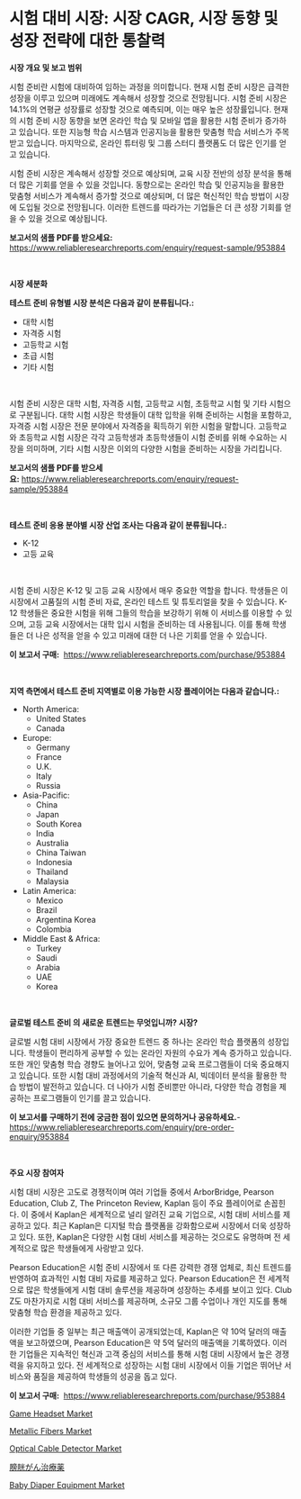 <p><h1>시험 대비 시장: 시장 CAGR, 시장 동향 및 성장 전략에 대한 통찰력</h1></p><p><strong>시장 개요 및 보고 범위</strong></p>
<p><p>시험 준비란 시험에 대비하여 임하는 과정을 의미합니다. 현재 시험 준비 시장은 급격한 성장을 이루고 있으며 미래에도 계속해서 성장할 것으로 전망됩니다. 시험 준비 시장은 14.1%의 연평균 성장률로 성장할 것으로 예측되며, 이는 매우 높은 성장률입니다. 현재의 시험 준비 시장 동향을 보면 온라인 학습 및 모바일 앱을 활용한 시험 준비가 증가하고 있습니다. 또한 지능형 학습 시스템과 인공지능을 활용한 맞춤형 학습 서비스가 주목받고 있습니다. 마지막으로, 온라인 튜터링 및 그룹 스터디 플랫폼도 더 많은 인기를 얻고 있습니다.</p><p>시험 준비 시장은 계속해서 성장할 것으로 예상되며, 교육 시장 전반의 성장 분석을 통해 더 많은 기회를 얻을 수 있을 것입니다. 동향으로는 온라인 학습 및 인공지능을 활용한 맞춤형 서비스가 계속해서 증가할 것으로 예상되며, 더 많은 혁신적인 학습 방법이 시장에 도입될 것으로 전망됩니다. 이러한 트렌드를 따라가는 기업들은 더 큰 성장 기회를 얻을 수 있을 것으로 예상됩니다.</p></p>
<p><strong>보고서의 샘플 PDF를 받으세요:</strong> <a href="https://www.reliableresearchreports.com/enquiry/request-sample/953884">https://www.reliableresearchreports.com/enquiry/request-sample/953884</a></p>
<p>&nbsp;</p>
<p><strong>시장 세분화</strong></p>
<p><strong>테스트 준비 유형별 시장 분석은 다음과 같이 분류됩니다.:</strong></p>
<p><ul><li>대학 시험</li><li>자격증 시험</li><li>고등학교 시험</li><li>초급 시험</li><li>기타 시험</li></ul></p>
<p>&nbsp;</p>
<p><p>시험 준비 시장은 대학 시험, 자격증 시험, 고등학교 시험, 초등학교 시험 및 기타 시험으로 구분됩니다. 대학 시험 시장은 학생들이 대학 입학을 위해 준비하는 시험을 포함하고, 자격증 시험 시장은 전문 분야에서 자격증을 획득하기 위한 시험을 말합니다. 고등학교와 초등학교 시험 시장은 각각 고등학생과 초등학생들이 시험 준비를 위해 수요하는 시장을 의미하며, 기타 시험 시장은 이외의 다양한 시험을 준비하는 시장을 가리킵니다.</p></p>
<p><strong>보고서의 샘플 PDF를 받으세요:</strong>&nbsp;<a href="https://www.reliableresearchreports.com/enquiry/request-sample/953884">https://www.reliableresearchreports.com/enquiry/request-sample/953884</a></p>
<p>&nbsp;</p>
<p><strong> 테스트 준비 응용 분야별 시장 산업 조사는 다음과 같이 분류됩니다.:</strong></p>
<p><ul><li>K-12</li><li>고등 교육</li></ul></p>
<p>&nbsp;</p>
<p><p>시험 준비 시장은 K-12 및 고등 교육 시장에서 매우 중요한 역할을 합니다. 학생들은 이 시장에서 고품질의 시험 준비 자료, 온라인 테스트 및 튜토리얼을 찾을 수 있습니다. K-12 학생들은 중요한 시험을 위해 그들의 학습을 보강하기 위해 이 서비스를 이용할 수 있으며, 고등 교육 시장에서는 대학 입시 시험을 준비하는 데 사용됩니다. 이를 통해 학생들은 더 나은 성적을 얻을 수 있고 미래에 대한 더 나은 기회를 얻을 수 있습니다.</p></p>
<p><strong>이 보고서 구매:</strong>&nbsp; <a href="https://www.reliableresearchreports.com/purchase/953884">https://www.reliableresearchreports.com/purchase/953884</a></p>
<p>&nbsp;</p>
<p><strong>지역 측면에서 테스트 준비 지역별로 이용 가능한 시장 플레이어는 다음과 같습니다.:</strong></p>
<p><ul>
    <li>
        North America:
        <ul>
            <li>United States</li>
            <li>Canada</li>
        </ul>
    </li>
    <li>
        Europe:
        <ul>
            <li>Germany</li>
            <li>France</li>
            <li>U.K.</li>
            <li>Italy</li>
            <li>Russia</li>
        </ul>
    </li>
    <li>
        Asia-Pacific:
        <ul>
            <li>China</li>
            <li>Japan</li>
            <li>South Korea</li>
            <li>India</li>
            <li>Australia</li>
            <li>China Taiwan</li>
            <li>Indonesia</li>
            <li>Thailand</li>
            <li>Malaysia</li>
        </ul>
    </li>
    <li>
        Latin America:
        <ul>
            <li>Mexico</li>
            <li>Brazil</li>
            <li>Argentina Korea</li>
            <li>Colombia</li>
        </ul>
    </li>
    <li>
        Middle East & Africa:
        <ul>
            <li>Turkey</li>
            <li>Saudi</li>
            <li>Arabia</li>
            <li>UAE</li>
            <li>Korea</li>
        </ul>
    </li>
    </ul></p>
<p>&nbsp;</p>
<p><strong>글로벌 테스트 준비 의 새로운 트렌드는 무엇입니까? 시장?</strong></p>
<p><p>글로벌 시험 대비 시장에서 가장 중요한 트렌드 중 하나는 온라인 학습 플랫폼의 성장입니다. 학생들이 편리하게 공부할 수 있는 온라인 자원의 수요가 계속 증가하고 있습니다. 또한 개인 맞춤형 학습 경향도 늘어나고 있어, 맞춤형 교육 프로그램들이 더욱 중요해지고 있습니다. 또한 시험 대비 과정에서의 기술적 혁신과 AI, 빅데이터 분석을 활용한 학습 방법이 발전하고 있습니다. 더 나아가 시험 준비뿐만 아니라, 다양한 학습 경험을 제공하는 프로그램들이 인기를 끌고 있습니다.</p></p>
<p><strong>이 보고서를 구매하기 전에 궁금한 점이 있으면 문의하거나 공유하세요.</strong>- <a href="https://www.reliableresearchreports.com/enquiry/pre-order-enquiry/953884">https://www.reliableresearchreports.com/enquiry/pre-order-enquiry/953884</a></p>
<p>&nbsp;</p>
<p><strong>주요 시장 참여자</strong></p>
<p><p>시험 대비 시장은 고도로 경쟁적이며 여러 기업들 중에서 ArborBridge, Pearson Education, Club Z, The Princeton Review, Kaplan 등이 주요 플레이어로 손꼽힌다. 이 중에서 Kaplan은 세계적으로 널리 알려진 교육 기업으로, 시험 대비 서비스를 제공하고 있다. 최근 Kaplan은 디지털 학습 플랫폼을 강화함으로써 시장에서 더욱 성장하고 있다. 또한, Kaplan은 다양한 시험 대비 서비스를 제공하는 것으로도 유명하며 전 세계적으로 많은 학생들에게 사랑받고 있다.</p><p>Pearson Education은 시험 준비 시장에서 또 다른 강력한 경쟁 업체로, 최신 트렌드를 반영하여 효과적인 시험 대비 자료를 제공하고 있다. Pearson Education은 전 세계적으로 많은 학생들에게 시험 대비 솔루션을 제공하며 성장하는 추세를 보이고 있다. Club Z도 마찬가지로 시험 대비 서비스를 제공하며, 소규모 그룹 수업이나 개인 지도를 통해 맞춤형 학습 환경을 제공하고 있다.</p><p>이러한 기업들 중 일부는 최근 매출액이 공개되었는데, Kaplan은 약 10억 달러의 매출액을 보고하였으며, Pearson Education은 약 5억 달러의 매출액을 기록하였다. 이러한 기업들은 지속적인 혁신과 고객 중심의 서비스를 통해 시험 대비 시장에서 높은 경쟁력을 유지하고 있다. 전 세계적으로 성장하는 시험 대비 시장에서 이들 기업은 뛰어난 서비스와 품질을 제공하여 학생들의 성공을 돕고 있다.</p></p>
<p><strong>이 보고서 구매:</strong>&nbsp;&nbsp;<a href="https://www.reliableresearchreports.com/purchase/953884">https://www.reliableresearchreports.com/purchase/953884</a></p>
<p><p><a href="https://view.publitas.com/reportprime-1/game-headset-market-size-and-examines-its-market-scope-with-a-primary-focus-on-growth-opportunities-and-forecasted-trends-spanning-from-2024-to-2031/">Game Headset Market</a></p><p><a href="https://issuu.com/reportprime-2/docs/metallic-fibers-market-size-2030.pptx">Metallic Fibers Market</a></p><p><a href="https://cautious-neon-760.notion.site/Decoding-the-Optical-Cable-Detector-Market-A-Deep-Dive-into-the-Latest-Market-Trends-Market-Segmen-4df7a510c37f4099ba2257fd0122577d">Optical Cable Detector Market</a></p><p><a href="https://github.com/ycmtqqhvk3273/Market-Research-Report-List-1/blob/main/5820667185050.md">膀胱がん治療薬</a></p><p><a href="https://github.com/ashepherd82/Market-Research-Report-List-3/blob/main/baby-diaper-equipment-market.md">Baby Diaper Equipment Market</a></p></p>
